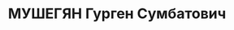 ---
title: МУШЕГЯН Гурген Сумбатович
description: 'Род. в 1895, Ленинаканский р-н, г. Ленинакан (Гюмри), Армения, армянин.
  Род занятий: бывший завгар. (заведующий гаражом) НКВД ГССР.

  Осужден Тройкой при НКВД ГССР 03.12.1937. Мера наказания: расстрел с конфискацией
  личного имущества. Дата расстрела: 11.12.1937'
---